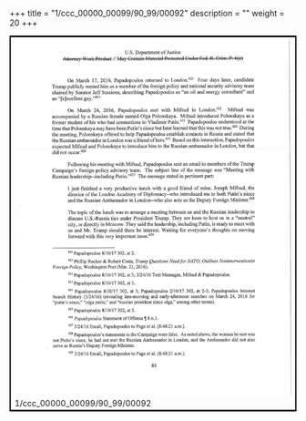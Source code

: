+++
title = "1/ccc_00000_00099/90_99/00092"
description = ""
weight = 20
+++

<table style="border:2px solid black;max-width:800px;max-height:800px;" 
><tr><td>
<img class="center-fit-jpg"
src="/jpg_/jpg_mueller_report_searchable_092.jpg">
1/ccc_00000_00099/90_99/00092
</img></td></tr></table>
